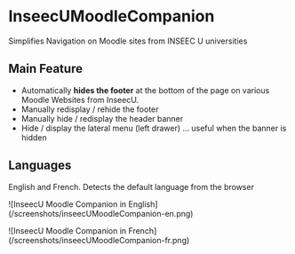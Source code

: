 # InseecUMoodleCompanion
Simplifies Navigation on Moodle sites from INSEEC U universities

## Main Feature
* Automatically **hides the footer** at the bottom of the page on various Moodle Websites from InseecU.
* Manually redisplay / rehide the footer
* Manually hide / redisplay the header banner
* Hide / display the lateral menu (left drawer) ... useful when the banner is hidden

## Languages
English and French.
Detects the default language from the browser

![InseecU Moodle Companion in English] (/screenshots/inseecUMoodleCompanion-en.png)

![InseecU Moodle Companion in French] (/screenshots/inseecUMoodleCompanion-fr.png)
